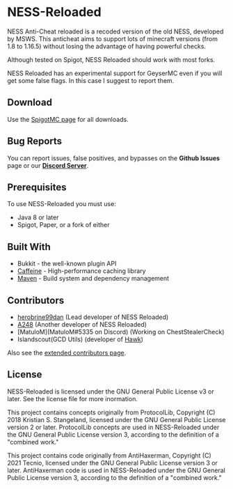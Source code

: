 # NESS-Reloaded
NESS Anti-Cheat reloaded is a recoded version of the old NESS, developed by MSWS.
This anticheat aims to support lots of minecraft versions (from 1.8 to 1.16.5) without losing the advantage of having powerful checks.

Although tested on Spigot, NESS Reloaded should work with most forks.

NESS Reloaded has an experimental support for GeyserMC even if you will get some false flags. In this case I suggest to report them.

## Download

Use the [SpigotMC page](https://www.spigotmc.org/resources/ness-anti-cheat-reloaded.75887/) for all downloads.

## Bug Reports
You can report issues, false positives, and bypasses on the **Github Issues** page or our **[Discord Server](https://discord.gg/63JGnay)**.

## Prerequisites
To use NESS-Reloaded you must use:

* Java 8 or later
* Spigot, Paper, or a fork of either

## Built With
* Bukkit - the well-known plugin API
* [Caffeine](https://github.com/ben-manes/caffeine) - High-performance caching library
* [Maven](https://maven.apache.org/) - Build system and dependency management

## Contributors
 - [herobrine99dan](https://github.com/herobrine99dan) (Lead developer of NESS Reloaded)
 - [A248](https://github.com/A248) (Another developer of NESS Reloaded)
 - [MatuloM](MatuloM#5335 on Discord) (Working on ChestStealerCheck)
 - Islandscout(GCD Utils) (developer of [Hawk](https://github.com/HawkAnticheat/Hawk))
 
Also see the [extended contributors page](https://github.com/herobrine99dan/NESS-Reloaded/graphs/contributors).

## License

NESS-Reloaded is licensed under the GNU General Public License v3 or later. See the license file for more inormation.

This project contains concepts originally from ProtocolLib, Copyright (C) 2018 Kristian S. Stangeland, licensed under the GNU General Public License version 2 or later. ProtocolLib concepts are used in NESS-Reloaded under the GNU General Public License version 3, according to the definition of a "combined work."

This project contains code originally from AntiHaxerman, Copyright (C) 2021 Tecnio, licensed under the GNU General Public License version 3 or later. AntiHaxerman code is used in NESS-Reloaded under the GNU General Public License version 3, according to the definition of a "combined work."
